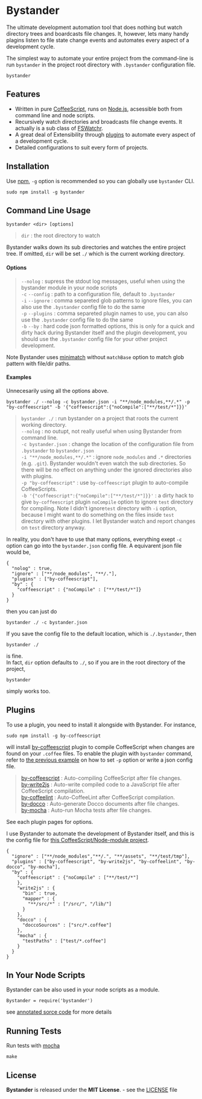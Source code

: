 Bystander
=========

 The ultimate development automation tool that does nothing but watch 
directory trees and boardcasts file changes.
It, however, lets many handy plagins listen to file state change events 
and automates every aspect of a development cycle.
  
The simplest way to automate your entire project from the command-line is run `bystander` in the project root directory with `.bystander` configuration file.

    bystander

Features
--------
* Written in pure [CoffeeScript](http://coffeescript.org/), runs on [Node.js](http://nodejs.org/), acsessible both from command line and node scripts.
* Recursively watch directories and broadcasts file change events. It actually is a sub class of [FSWatchr](https://github.com/tomoio/fswatchr/).
* A great deal of Extensibility through [plugins](#plugins) to automate every aspect of a development cycle.
* Detailed configurations to suit every form of projects.

Installation
------------

Use [npm](https://npmjs.org/), `-g` option is recommended so you can globally use `bystander` CLI.

    sudo npm install -g bystander

Command Line Usage
------------------

    bystander <dir> [options]

> `dir` : the root directory to watch  

Bystander walks down its sub directories and watches the entire project tree. If omitted, `dir` will be set `./` which is the current working directory.

#### Options

> `--nolog` : supress the stdout log messages, useful when using the bystander module in your node scripts  
> `-c` `--config` : path to a configuration file, default to `.bystander`  
> `-i` `--ignore` : comma separeted glob patterns to ignore files, you can also use the `.bystander` config file to do the same  
> `-p` `--plugins` : comma separeted plugin names to use, you can also use the `.bystander` config file to do the same  
> `-b` `--by` : hard code json formatted options, this is only for a quick and dirty hack during Bystander itself and the plugin development, you should use the `.bystander` config file for your other project development.

Note Bystander uses [minimatch](https://github.com/isaacs/minimatch) without `matchBase` option to match glob pattern with file/dir paths.

#### Examples

Unnecesarily using all the options above.

    bystander ./ --nolog -c bystander.json -i "**/node_modules,**/.*" -p "by-coffeescript" -b '{"coffeescript":{"noCompile":["**/test/*"]}}'

> `bystander ./` : run bystander on a project that roots the current working directory.  
> `--nolog` : no outupt, not really useful when using Bystander from command line.  
> `-c bystander.json` : change the location of the configuration file from `.bystander` to `bystander.json`  
> `-i "**/node_modules,**/.*"` : ignore `node_modules` and `.*` directories (e.g. `.git`). Bystander wouldn't even watch the sub directories. So there will be no effect on anything under the ignored directories also with plugins.  
> `-p "by-coffeescript"` : use `by-coffeescript` plugin to auto-compile CoffeeScripts.  
> `-b '{"coffeescript":{"noCompile":["**/test/*"]}}'` : a dirty hack to give `by-coffeescript` plugin `noCompile` option to ignore `test` directory for compiling. Note I didn't ignore`test` directory with `-i` option, because I might want to do something on the files inside `test` directory with other plugins. I let Bystander watch and report changes on `test` directory anyway.

In reality, you don't have to use that many options, everything exept `-c` option can go into the `bystander.json` config file. A equivarent json file would be,

    {
      "nolog" : true,
      "ignore" : ["**/node_modules", "**/."],
      "plugins" : ["by-coffeescript"],
      "by" : {
	    "coffeescript" : {"noCompile" : ["**/test/*"]}
	  }
    }

then you can just do

    bystander ./ -c bystander.json

If you save the config file to the default location, which is `./.bystander`, then

    bystander ./

is fine.  
In fact, `dir` option defaults to `./`, so if you are in the root directory of the project,

    bystander
	
simply works too.

Plugins
-------

To use a plugin, you need to install it alongside with Bystander. For instance,

    sudo npm install -g by-coffeescript

will install [by-coffeescript](http://tomoio.github.com/by-coffeescript/) plugin to compile CoffeeScript when changes are found on your `.coffee` files. To enable the plugin with `bystander` command, refer to [the previous example](#command-line-usage) on how to set `-p` option or write a json config file.

> [by-coffeescript](http://tomoio.github.com/by-coffeescript/) : Auto-compiling CoffeeScript after file changes.  
> [by-write2js](http://tomoio.github.com/by-write2js/) : Auto-write compiled code to a JavaScript file after CoffeeScript compilation.  
> [by-coffeelint](http://tomoio.github.com/by-coffeelint/) : Auto-CoffeeLint  after CoffeeScript compilation.  
> [by-docco](http://tomoio.github.com/by-docco/) : Auto-generate Docco documents  after file changes.  
> [by-mocha](http://tomoio.github.com/by-mocha/) : Auto-run Mocha tests after file changes.

See each plugin pages for options.  

I use Bystander to automate the development of Bystander itself, and this is the config file for [this CoffeeScript/Node-module project](https://github.com/tomoio/bystander/).

    {
      "ignore" : ["**/node_modules","**/.", "**/assets", "**/test/tmp"],   
      "plugins" : ["by-coffeescript", "by-write2js", "by-coffeelint", "by-docco", "by-mocha"],
      "by" : {
        "coffeescript" : {"noCompile" : ["**/test/*"]
        },
        "write2js" : {
          "bin" : true,
          "mapper" : {
            "**/src/*" : ["/src/", "/lib/"]
          }
        },
        "docco" : {
          "doccoSources" : ["src/*.coffee"]
        },
        "mocha" : {
          "testPaths" : ["test/*.coffee"]
        }
      }
    }

In Your Node Scripts
--------------------

Bystander can be also used in your node scripts as a module.  

    Bystander = require('bystander')


see [annotated sorce code](http://tomoio.github.com/bystander/docs/bystander.html) for more details  

Running Tests
-------------

Run tests with [mocha](http://visionmedia.github.com/mocha/)

    make
	
License
-------
**Bystander** is released under the **MIT License**. - see the [LICENSE](https://raw.github.com/tomoio/bystander/master/LICENSE) file
